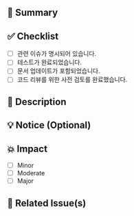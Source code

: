 ## 📝 Summary

<!--
PR의 주요 내용을 간단히 요약해주세요.
예: 로그인 기능에서 사용자 세션 관리 개선.
-->

## ✅ Checklist

<!--
해당되는 항목을 [x]로 만들어주세요.
예: - [x] 관련 이슈가 명시되어 있습니다.

해당되지 않는 항목은 앞뒤로 ~를 붙여서 취소선을 그어주세요.
예: - ~[ ] 관련 이슈가 명시되어 있습니다.~
-->

- [ ] 관련 이슈가 명시되어 있습니다.
- [ ] 테스트가 완료되었습니다.
- [ ] 문서 업데이트가 포함되었습니다.
- [ ] 코드 리뷰를 위한 사전 검토를 완료했습니다.

## 📄 Description

<!--
PR의 변경 사항을 구체적으로 설명해주세요.
예: 이번 변경 사항에는 로그인 세션 시간 연장 및 오류 메시지 개선이 포함됩니다.
-->

## 💡 Notice (Optional)

<!--
리뷰어가 알아야 할 추가적인 사항이나 주의점이 있다면 작성해주세요.
예: 이 기능은 인증 모듈과 호환성을 고려해야 합니다.
-->

## 💥 Impact

<!--
이 PR이 프로젝트에 미칠 영향도를 선택해주세요.
선택되지 않은 항목은 삭제해주세요.

ex: - [x] Minor
-->

- [ ] Minor
- [ ] Moderate
- [ ] Major

## 🔗 Related Issue(s)

<!--
이 PR과 관련된 이슈나 기존 PR이 있다면 번호를 언급하고, 필요 시 close할 이슈도 명시해주세요.
예: 관련 이슈 - #33, close #27
-->
